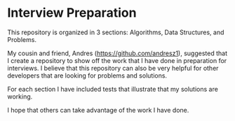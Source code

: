 # Interview Preparation
This repository is organized in 3 sections: Algorithms, Data Structures, and Problems.

My cousin and friend, Andres (https://github.com/andresz1), suggested that I create a repository to show off the work that I have done in preparation for interviews. I believe that this repository can also be very helpful for other developers that are looking for problems and solutions.

For each section I have included tests that illustrate that my solutions are working.

I hope that others can take advantage of the work I have done. 
